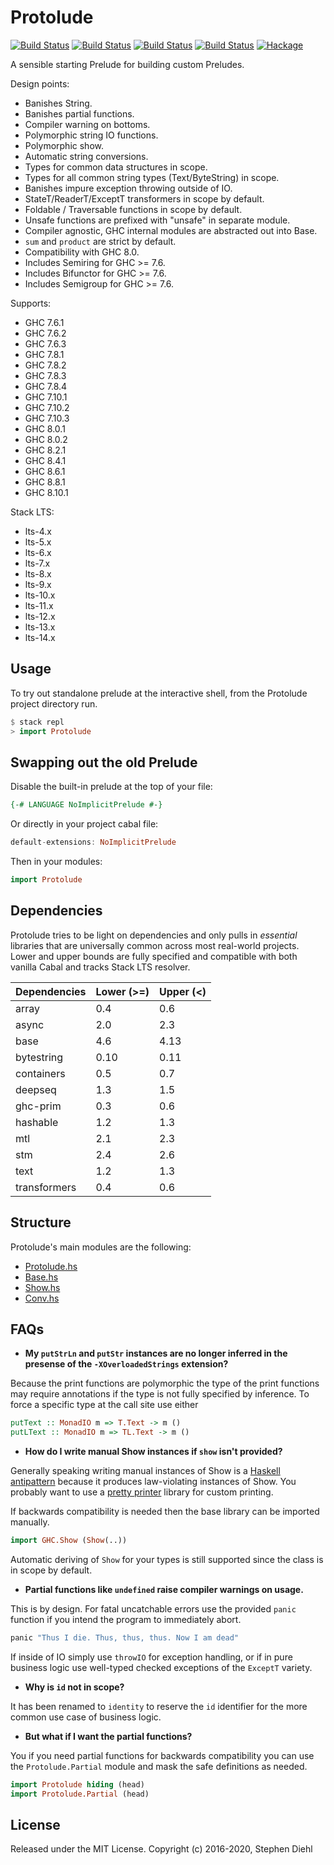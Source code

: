 Protolude
=========

[![Build Status](https://travis-ci.org/protolude/protolude.svg?branch=master)](https://travis-ci.org/sdiehl/protolude)
[![Build Status](https://github.com/protolude/protolude/workflows/Cabal%20CI/badge.svg)](https://github.com/protolude/protolude/actions)
[![Build Status](https://github.com/protolude/protolude/workflows/Stack%20CI/badge.svg)](https://github.com/protolude/protolude/actions)
[![Build Status](https://github.com/protolude/protolude/workflows/Nix%20CI/badge.svg)](https://github.com/protolude/protolude/actions)
[![Hackage](https://img.shields.io/hackage/v/protolude.svg)](https://hackage.haskell.org/package/protolude)

A sensible starting Prelude for building custom Preludes.

Design points:

* Banishes String.
* Banishes partial functions.
* Compiler warning on bottoms.
* Polymorphic string IO functions.
* Polymorphic show.
* Automatic string conversions.
* Types for common data structures in scope.
* Types for all common string types (Text/ByteString) in scope.
* Banishes impure exception throwing outside of IO.
* StateT/ReaderT/ExceptT transformers in scope by default.
* Foldable / Traversable functions in scope by default.
* Unsafe functions are prefixed with "unsafe" in separate module.
* Compiler agnostic, GHC internal modules are abstracted out into Base.
* ``sum`` and ``product`` are strict by default.
* Compatibility with GHC 8.0.
* Includes Semiring for GHC >= 7.6.
* Includes Bifunctor for GHC >= 7.6.
* Includes Semigroup for GHC >= 7.6.

Supports:

 * GHC 7.6.1
 * GHC 7.6.2
 * GHC 7.6.3
 * GHC 7.8.1
 * GHC 7.8.2
 * GHC 7.8.3
 * GHC 7.8.4
 * GHC 7.10.1
 * GHC 7.10.2
 * GHC 7.10.3
 * GHC 8.0.1
 * GHC 8.0.2
 * GHC 8.2.1
 * GHC 8.4.1
 * GHC 8.6.1
 * GHC 8.8.1
 * GHC 8.10.1

Stack LTS:

* lts-4.x
* lts-5.x
* lts-6.x
* lts-7.x
* lts-8.x
* lts-9.x
* lts-10.x
* lts-11.x
* lts-12.x
* lts-13.x
* lts-14.x

Usage
-----

To try out standalone prelude at the interactive shell, from the Protolude
project directory run.

```haskell
$ stack repl
> import Protolude
```

Swapping out the old Prelude
----------------------------

Disable the built-in prelude at the top of your file:

```haskell
{-# LANGUAGE NoImplicitPrelude #-}
```

Or directly in your project cabal file:

```haskell
default-extensions: NoImplicitPrelude
```

Then in your modules:

```haskell
import Protolude
```

Dependencies
------------

Protolude tries to be light on dependencies and only pulls in *essential*
libraries that are universally common across most real-world projects. Lower and
upper bounds are fully specified and compatible with both vanilla Cabal and
tracks Stack LTS resolver.

| Dependencies        | Lower (>=) | Upper (<) |
| -----------         |   -------- |  -------- |
| array               |        0.4 |       0.6 |
| async               |        2.0 |       2.3 |
| base                |        4.6 |      4.13 |
| bytestring          |       0.10 |      0.11 |
| containers          |        0.5 |       0.7 |
| deepseq             |        1.3 |       1.5 |
| ghc-prim            |        0.3 |       0.6 |
| hashable            |        1.2 |       1.3 |
| mtl                 |        2.1 |       2.3 |
| stm                 |        2.4 |       2.6 |
| text                |        1.2 |       1.3 |
| transformers        |        0.4 |       0.6 |

Structure
---------

Protolude's main modules are the following:

* [Protolude.hs](https://github.com/sdiehl/protolude/blob/master/src/Protolude.hs)
* [Base.hs](https://github.com/sdiehl/protolude/blob/master/src/Protolude/Base.hs)
* [Show.hs](https://github.com/sdiehl/protolude/blob/master/src/Protolude/Show.hs)
* [Conv.hs](https://github.com/sdiehl/protolude/blob/master/src/Protolude/Conv.hs)

FAQs
----

* **My ``putStrLn`` and ``putStr`` instances are no longer inferred in the presense
of the ``-XOverloadedStrings`` extension?**

Because the print functions are polymorphic the type of the print functions may
require annotations if the type is not fully specified by inference. To force a
specific type at the call site use either 

```haskell
putText :: MonadIO m => T.Text -> m ()
putLText :: MonadIO m => TL.Text -> m ()
```

* **How do I write manual Show instances if ``show`` isn't provided?**

Generally speaking writing manual instances of Show is a [Haskell antipattern](
http://www.stephendiehl.com/posts/strings.html) because it produces
law-violating instances of Show. You probably want to use a [pretty
printer](https://hackage.haskell.org/package/wl-pprint-text) library for custom
printing.

If backwards compatibility is needed then the base library can be imported
manually.

```haskell
import GHC.Show (Show(..))
```

Automatic deriving of ``Show`` for your types is still supported since the class
is in scope by default.

* **Partial functions like ``undefined`` raise compiler warnings on
  usage.**

This is by design. For fatal uncatchable errors use the provided ``panic``
function if you intend the program to immediately abort.

```haskell
panic "Thus I die. Thus, thus, thus. Now I am dead"
```

If inside of IO simply use ``throwIO`` for exception handling, or if in pure
business logic use well-typed checked exceptions of the ``ExceptT`` variety.

* **Why is ``id`` not in scope?**

It has been renamed to ``identity`` to reserve the ``id`` identifier for the
more common use case of business logic.

* **But what if I want the partial functions?**

You if you need partial functions for backwards compatibility you can use the
`Protolude.Partial` module and mask the safe definitions as needed.

```haskell
import Protolude hiding (head)
import Protolude.Partial (head)
```

License
-------

Released under the MIT License.
Copyright (c) 2016-2020, Stephen Diehl
